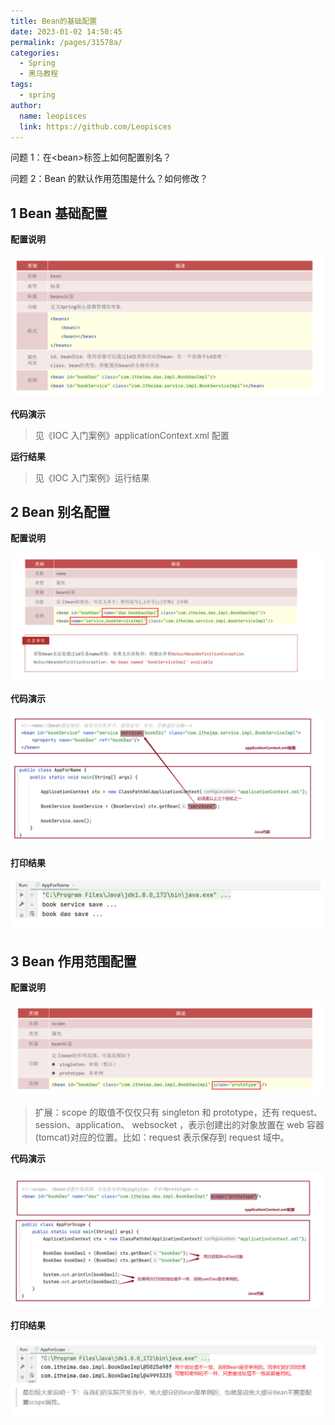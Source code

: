 ```yaml
---
title: Bean的基础配置
date: 2023-01-02 14:50:45
permalink: /pages/31578a/
categories:
  - Spring
  - 黑马教程
tags:
  - spring
author:
  name: leopisces
  link: https://github.com/Leopisces
---
```


问题 1：在\<bean>标签上如何配置别名？

问题 2：Bean 的默认作用范围是什么？如何修改？

## 1 Bean 基础配置

**配置说明**

![](./img/10.png)

**代码演示**

> 见《IOC 入门案例》applicationContext.xml 配置

**运行结果**

> 见《IOC 入门案例》运行结果

## 2 Bean 别名配置

**配置说明**

![](./img/11.png)

**代码演示**

![](./img/12.png)

**打印结果**

![](./img/13.png)

## 3 Bean 作用范围配置

**配置说明**

![](./img/14.png)

> 扩展：scope 的取值不仅仅只有 singleton 和 prototype，还有 request、session、application、 websocket ，表示创建出的对象放置在 web 容器(tomcat)对应的位置。比如：request 表示保存到 request 域中。

**代码演示**

![](./img/15.png)

**打印结果**

![](./img/16.png)
